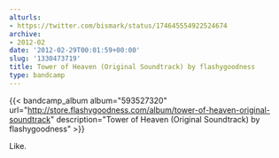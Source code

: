 ```yaml
---
alturls:
- https://twitter.com/bismark/status/174645554922524674
archive:
- 2012-02
date: '2012-02-29T00:01:59+00:00'
slug: '1330473719'
title: Tower of Heaven (Original Soundtrack) by flashygoodness
type: bandcamp
---
```


{{< bandcamp_album album="593527320" url="http://store.flashygoodness.com/album/tower-of-heaven-original-soundtrack" description="Tower of Heaven (Original Soundtrack) by flashygoodness" >}}

Like.

